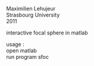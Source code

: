 Maximilien Lehujeur  
Strasbourg University  
2011  

interactive focal sphere in matlab  

usage :  
open matlab  
run program sfoc  
